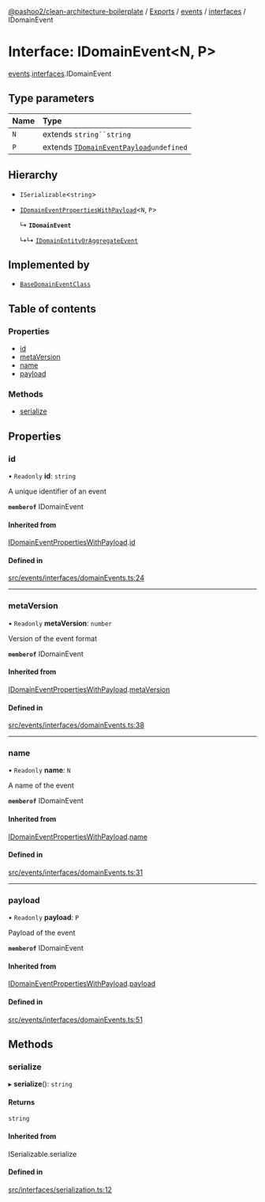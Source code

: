 [@pashoo2/clean-architecture-boilerplate](../README.md) / [Exports](../modules.md) / [events](../modules/events.md) / [interfaces](../modules/events.interfaces.md) / IDomainEvent

# Interface: IDomainEvent<N, P\>

[events](../modules/events.md).[interfaces](../modules/events.interfaces.md).IDomainEvent

## Type parameters

| Name | Type |
| :------ | :------ |
| `N` | extends `string``string` |
| `P` | extends [`TDomainEventPayload`](../modules/events.interfaces.md#tdomaineventpayload)`undefined` |

## Hierarchy

- `ISerializable`<`string`\>

- [`IDomainEventPropertiesWithPayload`](events.interfaces.idomaineventpropertieswithpayload.md)<`N`, `P`\>

  ↳ **`IDomainEvent`**

  ↳↳ [`IDomainEntityOrAggregateEvent`](events.interfaces.idomainentityoraggregateevent.md)

## Implemented by

- [`BaseDomainEventClass`](../classes/events.classes.basedomaineventclass.md)

## Table of contents

### Properties

- [id](events.interfaces.idomainevent.md#id)
- [metaVersion](events.interfaces.idomainevent.md#metaversion)
- [name](events.interfaces.idomainevent.md#name)
- [payload](events.interfaces.idomainevent.md#payload)

### Methods

- [serialize](events.interfaces.idomainevent.md#serialize)

## Properties

### id

• `Readonly` **id**: `string`

A unique identifier of an event

**`memberof`** IDomainEvent

#### Inherited from

[IDomainEventPropertiesWithPayload](events.interfaces.idomaineventpropertieswithpayload.md).[id](events.interfaces.idomaineventpropertieswithpayload.md#id)

#### Defined in

[src/events/interfaces/domainEvents.ts:24](https://github.com/pashoo2/clean-architecture-boilerplate/blob/88f8e3d/src/events/interfaces/domainEvents.ts#L24)

___

### metaVersion

• `Readonly` **metaVersion**: `number`

Version of the event format

**`memberof`** IDomainEvent

#### Inherited from

[IDomainEventPropertiesWithPayload](events.interfaces.idomaineventpropertieswithpayload.md).[metaVersion](events.interfaces.idomaineventpropertieswithpayload.md#metaversion)

#### Defined in

[src/events/interfaces/domainEvents.ts:38](https://github.com/pashoo2/clean-architecture-boilerplate/blob/88f8e3d/src/events/interfaces/domainEvents.ts#L38)

___

### name

• `Readonly` **name**: `N`

A name of the event

**`memberof`** IDomainEvent

#### Inherited from

[IDomainEventPropertiesWithPayload](events.interfaces.idomaineventpropertieswithpayload.md).[name](events.interfaces.idomaineventpropertieswithpayload.md#name)

#### Defined in

[src/events/interfaces/domainEvents.ts:31](https://github.com/pashoo2/clean-architecture-boilerplate/blob/88f8e3d/src/events/interfaces/domainEvents.ts#L31)

___

### payload

• `Readonly` **payload**: `P`

Payload of the event

**`memberof`** IDomainEvent

#### Inherited from

[IDomainEventPropertiesWithPayload](events.interfaces.idomaineventpropertieswithpayload.md).[payload](events.interfaces.idomaineventpropertieswithpayload.md#payload)

#### Defined in

[src/events/interfaces/domainEvents.ts:51](https://github.com/pashoo2/clean-architecture-boilerplate/blob/88f8e3d/src/events/interfaces/domainEvents.ts#L51)

## Methods

### serialize

▸ **serialize**(): `string`

#### Returns

`string`

#### Inherited from

ISerializable.serialize

#### Defined in

[src/interfaces/serialization.ts:12](https://github.com/pashoo2/clean-architecture-boilerplate/blob/88f8e3d/src/interfaces/serialization.ts#L12)
